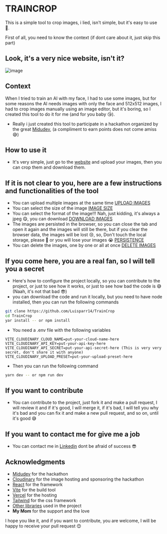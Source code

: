# TRAINCROP

This is a simple tool to crop images, i lied, isn't simple, but it's easy to use 👻.

First of all, you need to know the context (if dont care about it, just skip this part)

## Look, it's a very nice website, isn't it?
![image](https://user-images.githubusercontent.com/82967045/222873828-a41bfb8c-b8ef-40b2-9838-279757a38fdc.png)

## Context
When I tried to train an AI with my face, I had to use some images, but for some reasons the AI needs images with only the face and 512x512 images, I had to crop images manually using an image editor, but it's boring, so I created this tool to do it for me (and for you baby 😘).
- Really i just created this tool to participate in a hackathon organized by the great [Midudev](https://www.midu.dev/), (a compliment to earn points does not come amiss😅)

## How to use it
- It's very simple, just go to the [website](https://train-crop.vercel.app) and upload your images, then you can crop them and download them.

## If it is not clear to you, here are a few instructions and functionalities of the tool
- You can upload multiple images at the same time [UPLOAD IMAGES](https://user-images.githubusercontent.com/82967045/222875506-18e1f010-2f63-458a-b405-ded79c206d94.mp4)
- You can select the size of the image [IMAGE SIZE](https://user-images.githubusercontent.com/82967045/222875561-1efeb968-ed52-4573-be9f-182387a4f134.mp4)
- You can select the format of the image!!! Nah, just kidding, it's always a jpeg 😋, you can download [DOWNLOAD IMAGES](https://user-images.githubusercontent.com/82967045/222875714-2cd0ee14-832a-4798-b2ed-5b3afce95415.mp4)
- The images are persisted in the browser, so you can close the tab and open it again and the images will still be there, but if you clear the browser data, the images will be lost 😢, so, Don't touch the local storage, please 🙏 or you will lose your images 😭 [PERSISTENCE](https://user-images.githubusercontent.com/82967045/222875643-26cefb8c-ea08-4229-8851-b28711c91b87.mp4)
- You can delete the images, one by one or all at once [DELETE IMAGES](https://user-images.githubusercontent.com/82967045/222875675-f6a949de-cbe1-4ca5-bfc6-fc14ef4a1332.mp4)

## If you come here, you are a real fan, so I will tell you a secret
- Here's how to configure the project locally, so you can contribute to the project, or just to see how it works, or just to see how bad the code is 😅 (Naah, it's not that bad 😎)
- you can download the code and run it locally, but you need to have node installed, then you can run the following commands
```bash
git clone https://github.com/Luisparr14/TrainCrop
cd TrainCrop
yar install -- or npm install
```

- You need a .env file with the following variables
```
VITE_CLOUDINARY_CLOUD_NAME=put-your-cloud-name-here
VITE_CLOUDINARY_API_KEY=put-your-api-key-here
VITE_CLOUDINARY_API_SECRET=put-your-api-secret-here (This is very very secret, don't share it with anyone)
VITE_CLOUDINARY_UPLOAD_PRESET=put-your-upload-preset-here
```

- Then you can run the following command
```bash
yarn dev -- or npm run dev
```

## If you want to contribute
- You can contribute to the project, just fork it and make a pull request, I will review it and if it's good, I will merge it, if it's bad, I will tell you why it's bad and you can fix it and make a new pull request, and so on, until it's good 😅

## If you want to contact me for give me a job
- You can contact me in [Linkedin](https://www.linkedin.com/in/luisparr14/) dont be afraid of success 😎

## Acknowledgments

- [Midudev](https://www.midu.dev/) for the hackathon
- [Cloudinary](https://cloudinary.com/) for the image hosting and sponsoring the hackathon
- [React](https://reactjs.org/) for the framework
- [Vite](https://vitejs.dev/) for the build tool
- [Vercel](https://vercel.com/) for the hosting
- [Tailwind](https://tailwindcss.com/) for the css framework
- [Other libraries](package.json) used in the project
- **My Mom** for the support and the love

I hope you like it, and if you want to contribute, you are welcome, I will be happy to receive your pull request 😊
